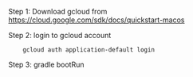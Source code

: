 Step 1: Download gcloud from https://cloud.google.com/sdk/docs/quickstart-macos
        
Step 2: login to gcloud account
    
        gcloud auth application-default login

Step 3: gradle bootRun